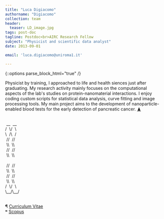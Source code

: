 ```yaml
---
title: "Luca Digiacomo"
authorname: "Digiacomo"
collection: team
header: 
  teaser: LD_image.jpg
tags: post-doc
tagline: Postdoc<br>AIRC Research Fellow
subject: "Physicist and scientific data analyst"
date: 2013-09-01

email: 'luca.digiacomo@uniroma1.it'

---
```


{::options parse_block_html="true" /}

<p align= "justify">

Physicist by training, I approached to life and health siences just after graduating. My research activity mainly focuses on the computational aspects of the lab's studies on protein-nanomaterial interactions. I enjoy coding custom scripts for statistical data analysis, curve fitting and image processing tools. 
My main project aims to the development of nanoparticle-enabled blood tests for the early detection of pancreatic cancer. [&#x265F;](https://lichess.org/@/Ivanchliuk)<br>

<br>
&nbsp__&nbsp&nbsp__&nbsp<br>
/&nbsp&nbsp\/&nbsp&nbsp\&nbsp<br>
\&nbsp&nbsp/\&nbsp&nbsp/&nbsp<br>
&nbsp//&nbsp&nbsp//&nbsp<br>
&nbsp\\&nbsp&nbsp\\&nbsp<br>
&nbsp//&nbsp&nbsp//&nbsp<br>
&nbsp\\&nbsp&nbsp\\&nbsp<br>
<br>
&nbsp//&nbsp&nbsp//&nbsp<br>
&nbsp\\&nbsp&nbsp\\&nbsp<br>
&nbsp//&nbsp&nbsp//&nbsp<br>
&nbsp\\&nbsp&nbsp\\&nbsp<br>
/&nbsp&nbsp\/&nbsp&nbsp\&nbsp<br>
\__/\__/&nbsp<br>

<br>

&#182; [Curriculum Vitae](https://nanodeliverylab.github.io/files/CV_LD.pdf)<br>
&#10077; [Scopus](https://www.scopus.com/authid/detail.uri?authorId=56884553000)<br>

